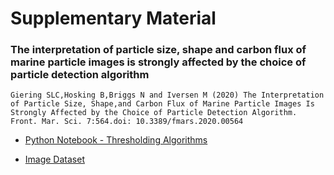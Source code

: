 # Supplementary Material

### The interpretation of particle size, shape and carbon flux of marine particle images is strongly affected by the choice of particle detection algorithm

    Giering SLC,Hosking B,Briggs N and Iversen M (2020) The Interpretation of Particle Size, Shape,and Carbon Flux of Marine Particle Images Is Strongly Affected by the Choice of Particle Detection Algorithm. Front. Mar. Sci. 7:564.doi: 10.3389/fmars.2020.00564


* <a href="http://nbviewer.ipython.org/github/brett-hosking/supplementary/blob/master/FrontiersMarineScience2020/Thresholding_algorithms.ipynb" target="_blank">Python Notebook - Thresholding Algorithms</a> 

* <a href="https://github.com/brett-hosking/supplementary/raw/master/FrontiersMarineScience2020/particle_dataset.zip" target="_blank">Image Dataset</a> 